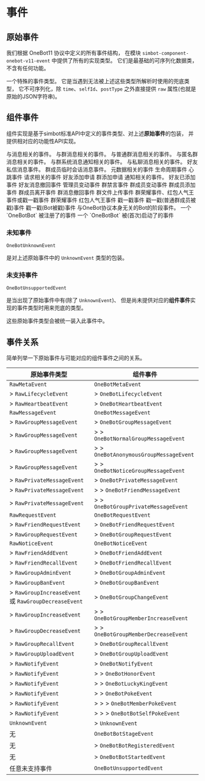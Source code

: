 # 事件

## 原始事件

我们根据 OneBot11 协议中定义的所有事件结构，
在模块 `simbot-component-onebot-v11-event` 中提供了所有的实现类型。
它们是最基础的可序列化数据类，不含有任何功能。

<deflist>
<def id="RawMetaEvent" title="元事件 RawMetaEvent">
<deflist>
<def id="RawHeartbeatEvent" title="RawHeartbeatEvent"></def>
<def id="RawLifecycleEvent" title="RawLifecycleEvent"></def>
</deflist>
</def>
<def id="RawMessageEvent" title="消息事件 RawMessageEvent">
<deflist>
<def id="RawGroupMessageEvent" title="RawGroupMessageEvent"></def>
<def id="RawPrivateMessageEvent" title="RawPrivateMessageEvent"></def>
</deflist>
</def>
<def id="RawRequestEvent" title="请求事件 RawRequestEvent">
<deflist>
<def id="RawFriendRequestEvent" title="RawFriendRequestEvent"></def>
<def id="RawGroupRequestEvent" title="RawGroupRequestEvent"></def>
</deflist>
</def>
<def id="RawNoticeEvent" title="通知事件 RawNoticeEvent">
<deflist>
<def id="RawFriendAddEvent" title="RawFriendAddEvent"></def>
<def id="RawFriendRecallEvent" title="RawFriendRecallEvent"></def>
<def id="RawGroupAdminEvent" title="RawGroupAdminEvent"></def>
<def id="RawGroupBanEvent" title="RawGroupBanEvent"></def>
<def id="RawGroupDecreaseEvent" title="RawGroupDecreaseEvent"></def>
<def id="RawGroupIncreaseEvent" title="RawGroupIncreaseEvent"></def>
<def id="RawGroupRecallEvent" title="RawGroupRecallEvent"></def>
<def id="RawGroupUploadEvent" title="RawGroupUploadEvent"></def>
<def id="RawNotifyEvent" title="RawNotifyEvent"></def>
</deflist>
</def>
<def id="UnknownEvent" title="未知事件 UnknownEvent">

一个特殊的事件类型。
它是当遇到无法被上述这些类型所解析时使用的兜底类型，
它不可序列化，除 `time`、`selfId`、`postType`
之外直接提供 `raw` 属性(也就是原始的JSON字符串)。

</def>
</deflist>

## 组件事件

组件实现是基于simbot标准API中定义的事件类型、对上述**原始事件**的包装，
并提供相对应的功能性API实现。

<deflist>
<def id="OneBotMessageEvent" title="OneBotMessageEvent">
与消息相关的事件。

<deflist>
<def id="OneBotGroupMessageEvent" title="OneBotGroupMessageEvent">
与群消息相关的事件。

<deflist>
<def id="OneBotNormalGroupMessageEvent" title="OneBotNormalGroupMessageEvent">
与普通群消息相关的事件。
</def>
<def id="OneBotAnonymousGroupMessageEvent" title="OneBotAnonymousGroupMessageEvent">
与匿名群消息相关的事件。
</def>
<def id="OneBotNoticeGroupMessageEvent" title="OneBotNoticeGroupMessageEvent">
与群系统消息通知相关的事件。
</def>
</deflist>

</def>
<def id="OneBotPrivateMessageEvent" title="OneBotPrivateMessageEvent">
与私聊消息相关的事件。

<deflist>
<def id="OneBotFriendMessageEvent" title="OneBotFriendMessageEvent">
好友私信消息事件。
</def>
<def id="OneBotGroupPrivateMessageEvent" title="OneBotGroupPrivateMessageEvent">
群成员临时会话消息事件。
</def>
</deflist>

</def>
</deflist>

</def>
<def id="OneBotMetaEvent" title="OneBotMetaEvent">
元数据相关的事件
<deflist>
<def id="OneBotLifecycleEvent" title="OneBotLifecycleEvent">
生命周期事件
</def>
<def id="OneBotHeartbeatEvent" title="OneBotHeartbeatEvent">
心跳事件
</def>
</deflist>
</def>
<def id="OneBotRequestEvent" title="OneBotRequestEvent">
请求相关的事件
<deflist>
<def id="OneBotFriendRequestEvent" title="OneBotFriendRequestEvent">
好友添加申请
</def>
<def id="OneBotGroupRequestEvent" title="OneBotGroupRequestEvent">
群添加申请
</def>
</deflist>
</def>
<def id="OneBotNoticeEvent" title="OneBotNoticeEvent">
通知相关的事件。
<deflist>
<def id="OneBotFriendAddEvent" title="OneBotFriendAddEvent">好友已添加事件</def>
<def id="OneBotFriendRecallEvent" title="OneBotFriendRecallEvent">好友消息撤回事件</def>
<def id="OneBotGroupAdminEvent" title="OneBotGroupAdminEvent">管理员变动事件</def>
<def id="OneBotGroupBanEvent" title="OneBotGroupBanEvent">群禁言事件</def>
<def id="OneBotGroupChangeEvent" title="OneBotGroupChangeEvent">群成员变动事件</def>
<def id="OneBotGroupMemberIncreaseEvent" title="OneBotGroupMemberIncreaseEvent">群成员添加事件</def>
<def id="OneBotGroupMemberDecreaseEvent" title="OneBotGroupMemberDecreaseEvent">群成员离开事件</def>
<def id="OneBotGroupRecallEvent" title="OneBotGroupRecallEvent">群消息撤回事件</def>
<def id="OneBotGroupUploadEvent" title="OneBotGroupUploadEvent">群文件上传事件</def>
<def id="OneBotNotifyEvent" title="OneBotNotifyEvent">群荣耀事件、红包人气王事件或戳一戳事件</def>
<def id="OneBotHonorEvent" title="OneBotHonorEvent">群荣耀事件</def>
<def id="OneBotLuckyKingEvent" title="OneBotLuckyKingEvent">红包人气王事件</def>
<def id="OneBotPokeEvent" title="OneBotPokeEvent">戳一戳事件</def>
<def id="OneBotMemberPokeEvent" title="OneBotMemberPokeEvent">戳一戳(普通群成员被戳)事件</def>
<def id="OneBotBotSelfPokeEvent" title="OneBotBotSelfPokeEvent">戳一戳(Bot被戳)事件</def>
</deflist>
</def>

<def id="OneBotBotStageEvent" title="OneBotBotStageEvent">
与OneBot协议本身无关的Bot的阶段事件。
<deflist>
<def id="OneBotBotRegisteredEvent" title="OneBotBotRegisteredEvent">
一个 `OneBotBot` 被注册了的事件
</def>
<def id="OneBotBotStartedEvent" title="OneBotBotStartedEvent">
一个 `OneBotBot` 被(首次)启动了的事件
</def>
</deflist>
</def>
</deflist>

### 未知事件

`OneBotUnknownEvent`

是对上述原始事件中的 `UnknownEvent` 类型的包装。

### 未支持事件

`OneBotUnsupportedEvent`

是当出现了原始事件中有(除了 `UnknownEvent`)、
但是尚未提供对应的**组件事件**实现的事件类型时用来兜底的类型。

这些原始事件类型会被统一装入此事件中。

## 事件关系

简单列举一下原始事件与可能对应的组件事件之间的关系。

| 原始事件类型                                              | 组件事件                                   |
|-----------------------------------------------------|----------------------------------------|
| `RawMetaEvent`                                      | `OneBotMetaEvent`                      |
| > `RawLifecycleEvent`                               | > `OneBotLifecycleEvent`               |
| > `RawHeartbeatEvent`                               | > `OneBotHeartbeatEvent`               |
| `RawMessageEvent`                                   | `OneBotMessageEvent`                   |
| > `RawGroupMessageEvent`                            | > `OneBotGroupMessageEvent`            |
| > `RawGroupMessageEvent`                            | > > `OneBotNormalGroupMessageEvent`    |
| > `RawGroupMessageEvent`                            | > > `OneBotAnonymousGroupMessageEvent` |
| > `RawGroupMessageEvent`                            | > > `OneBotNoticeGroupMessageEvent`    |
| > `RawPrivateMessageEvent`                          | > `OneBotPrivateMessageEvent`          |
| > `RawPrivateMessageEvent`                          | > > `OneBotFriendMessageEvent`         |
| > `RawPrivateMessageEvent`                          | > > `OneBotGroupPrivateMessageEvent`   |
| `RawRequestEvent`                                   | `OneBotRequestEvent`                   |
| > `RawFriendRequestEvent`                           | > `OneBotFriendRequestEvent`           |
| > `RawGroupRequestEvent`                            | > `OneBotGroupRequestEvent`            |
| `RawNoticeEvent`                                    | `OneBotNoticeEvent`                    |
| > `RawFriendAddEvent`                               | > `OneBotFriendAddEvent`               |
| > `RawFriendRecallEvent`                            | > `OneBotFriendRecallEvent`            |
| > `RawGroupAdminEvent`                              | > `OneBotGroupAdminEvent`              |
| > `RawGroupBanEvent`                                | > `OneBotGroupBanEvent`                |
| > `RawGroupIncreaseEvent` 或 `RawGroupDecreaseEvent` | > `OneBotGroupChangeEvent`             |
| > `RawGroupIncreaseEvent`                           | > > `OneBotGroupMemberIncreaseEvent`   |
| > `RawGroupDecreaseEvent`                           | > > `OneBotGroupMemberDecreaseEvent`   |
| > `RawGroupRecallEvent`                             | > `OneBotGroupRecallEvent`             |
| > `RawGroupUploadEvent`                             | > `OneBotGroupUploadEvent`             |
| > `RawNotifyEvent`                                  | > `OneBotNotifyEvent`                  |
| > `RawNotifyEvent`                                  | > > `OneBotHonorEvent`                 |
| > `RawNotifyEvent`                                  | > > `OneBotLuckyKingEvent`             |
| > `RawNotifyEvent`                                  | > > `OneBotPokeEvent`                  |
| > `RawNotifyEvent`                                  | > > > `OneBotMemberPokeEvent`          |
| > `RawNotifyEvent`                                  | > > > `OneBotBotSelfPokeEvent`         |
| `UnknownEvent`                                      | > `UnknownEvent`                       |
| 无                                                   | `OneBotBotStageEvent`                  |
| 无                                                   | > `OneBotBotRegisteredEvent`           |
| 无                                                   | > `OneBotBotStartedEvent`              |
| 任意未支持事件                                             | `OneBotUnsupportedEvent`               |
